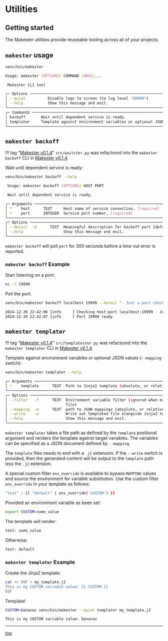 # Utilities

## Getting started

The Makester utilities provide reuseable tooling across all of your projects.

## `makester` usage

```sh
venv/bin/makester
```

```sh title="makester usage message."
Usage: makester [OPTIONS] COMMAND [ARGS]...

 Makester CLI tool

╭─ Options ────────────────────────────────────────────────────────────────────────────────────────╮
│ --quiet          Disable logs to screen (to log level "ERROR")                                   │
│ --help           Show this message and exit.                                                     │
╰──────────────────────────────────────────────────────────────────────────────────────────────────╯
╭─ Commands ───────────────────────────────────────────────────────────────────────────────────────╮
│ backoff       Wait until dependent service is ready.                                             │
│ templater     Template against environment variables or optional JSON values.                    │
╰──────────────────────────────────────────────────────────────────────────────────────────────────╯
```

## `makester backoff`

!!! tag "[Makester v0.1.4](https://github.com/loum/makester/releases/tag/0.1.4)"
    `src/waitster.py` was refactored into the `makester backoff` CLI in [Makester v0.1.4](https://github.com/loum/makester/releases/tag/0.1.4).

Wait until dependent service is ready:

```sh
venv/bin/makester backoff --help
```

```sh title="makester backoff usage message."
 Usage: makester backoff [OPTIONS] HOST PORT

 Wait until dependent service is ready.

╭─ Arguments ──────────────────────────────────────────────────────────────────────────────────────╮
│ *    host      TEXT     Host name of service connection. [required]                              │
│ *    port      INTEGER  Service port number. [required]                                          │
╰──────────────────────────────────────────────────────────────────────────────────────────────────╯
╭─ Options ────────────────────────────────────────────────────────────────────────────────────────╮
│ --detail  -d      TEXT  Meaningful description for backoff port [default: Service]               │
│ --help                  Show this message and exit.                                              │
╰──────────────────────────────────────────────────────────────────────────────────────────────────╯
```

`makester backoff` will poll `port` for 300 seconds before a time out error is reported.

### `makester backoff` Example

Start listening on a port:

```sh
nc -l 19999
```

Poll the port:

```sh
venv/bin/makester backoff localhost 19999 --detail "- Just a port check ..."
```

```sh title="Backoff polling port 19999 for service readiness."
2024-12-30 22:42:06 [info     ] Checking host:port localhost:19999 - Just a port check ... ...
2024-12-30 22:42:07 [info     ] Port 19999 ready
```

## `makester templater`

!!! tag "[Makester v0.1.4](https://github.com/loum/makester/releases/tag/0.1.4)"
    `src/templatester.py` was refactored into the `makester templater` CLI in [Makester v0.1.4](https://github.com/loum/makester/releases/tag/0.1.4).

Template against environment variables or optional JSON values (`--mapping` switch):

```sh
venv/bin/makester templater --help
```

```sh title="makester templater usage message."
╭─ Arguments ──────────────────────────────────────────────────────────────────────────────────────╮
│ *    template      TEXT  Path to Jinja2 template (absolute, or relative to user home) [required] │
╰──────────────────────────────────────────────────────────────────────────────────────────────────╯
╭─ Options ────────────────────────────────────────────────────────────────────────────────────────╮
│ --filter   -f      TEXT  Environment variable filter (ignored when mapping is taken from JSON    │
│                          file)                                                                   │
│ --mapping  -m      TEXT  path to JSON mappings (absolute, or relative to user home)              │
│ --write    -w            Write out templated file alongside Jinja2 template                      │
│ --help                   Show this message and exit.                                             │
╰──────────────────────────────────────────────────────────────────────────────────────────────────╯
```

`makester templater` takes a file path as defined by the `template` positional argument and
renders the template against target variables. The variables can be specified as a JSON
document defined by `--mapping`.

The `template` files needs to end with a `.j2` extension. If the `--write` switch is provided,
then the generated content will be output to the `template` path less the `.j2` extension.

A special custom filter `env_override` is available to bypass `MAPPING` values and source
the environment for variable substitution. Use the custom filter `env_override` in your template as follows:

```sh
"test" : {{ "default" | env_override('CUSTOM') }}
```

Provided an environment variable as been set:

```sh
export CUSTOM=some_value
```

The template will render:

```sh
test: some_value
```

Otherwise:

```sh
test: default
```

### `makester templater` Example

Create the Jinja2 template:

```sh
cat << EOF > my_template.j2
This is my CUSTOM variable value: {{ CUSTOM }}
EOF
```

Template!

```sh
CUSTOM=bananas venv/bin/makester --quiet templater my_template.j2
```

```sh title="makester templater example output."
This is my CUSTOM variable value: bananas
```

______________________________________________________________________

[top](#utilities)
